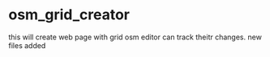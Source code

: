 # osm_grid_creator
this will create web page with grid osm editor can track theitr changes.
new files added
